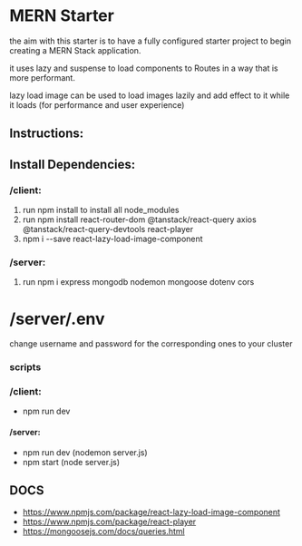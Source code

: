 # MERN Starter

the aim with this starter is to have a fully configured starter project to begin creating a MERN Stack application.

it uses lazy and suspense to load components to Routes in a way that is more performant.

lazy  load image can be used to load images lazily and add effect to it while it loads (for performance and user experience)

## Instructions:

## Install Dependencies:

### /client:

1. run npm install to install all node_modules
2. run npm install react-router-dom @tanstack/react-query axios @tanstack/react-query-devtools react-player
3. npm i --save react-lazy-load-image-component 

### /server:

1. run npm i express mongodb nodemon mongoose dotenv cors

# /server/.env

change username and password for the corresponding ones to your cluster

### scripts

### /client:
- npm run dev

#### /server:
- npm run dev (nodemon server.js)
- npm start (node server.js)


## DOCS

- https://www.npmjs.com/package/react-lazy-load-image-component
- https://www.npmjs.com/package/react-player
- https://mongoosejs.com/docs/queries.html